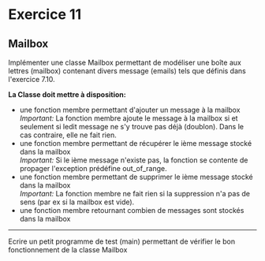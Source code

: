 # Exercice 11
## Mailbox

Implémenter une classe Mailbox permettant de modéliser une boîte aux
lettres (mailbox) contenant divers message (emails) tels que définis
dans l'exercice 7.10.  

__La Classe doit mettre à disposition:__
* une fonction membre permettant d'ajouter un message à la mailbox  
_Important:_ La fonction membre ajoute le message à la mailbox si
et seulement si ledit message ne s'y trouve pas déjà (doublon). Dans le cas contraire,
elle ne fait rien.
* une fonction membre permettant de récupérer le ième message stocké dans la mailbox  
_Important:_ Si le ième message n'existe pas, la fonction se contente de propager
l'exception prédéfine out_of_range.
* une fonction membre permettant de supprimer le ième message stocké dans la mailbox  
_Important:_ La fonction membre ne fait rien si la suppression n'a pas de sens
(par ex si la mailbox est vide).
* une fonction membre retournant combien de messages sont stockés dans la mailbox


___
Ecrire un petit programme de test (main) permettant de vérifier le bon fonctionnement
de la classe Mailbox
